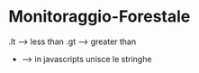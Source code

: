 # Monitoraggio-Forestale

.lt --> less than
.gt --> greater than
+ --> in javascripts unisce le stringhe
